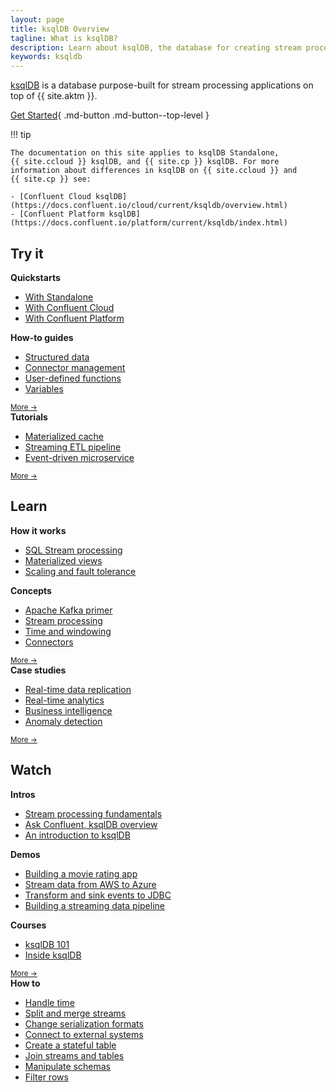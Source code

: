```yaml
---
layout: page
title: ksqlDB Overview
tagline: What is ksqlDB?
description: Learn about ksqlDB, the database for creating stream processing applications with Apache Kafka®.
keywords: ksqldb
---
```


[ksqlDB](https://ksqldb.io/) is a database purpose-built
for stream processing applications on top of {{ site.aktm }}.

[Get Started](https://ksqldb.io/quickstart.html){ .md-button .md-button--top-level }

!!! tip

    The documentation on this site applies to ksqlDB Standalone,
    {{ site.ccloud }} ksqlDB, and {{ site.cp }} ksqlDB. For more
    information about differences in ksqlDB on {{ site.ccloud }} and
    {{ site.cp }} see:

    - [Confluent Cloud ksqlDB](https://docs.confluent.io/cloud/current/ksqldb/overview.html)
    - [Confluent Platform ksqlDB](https://docs.confluent.io/platform/current/ksqldb/index.html)  

## Try it

<div class="cards">
  <div class="card getting-started">
    <strong>Quickstarts</strong>
    <ul class="card-items">
      <li><a href="https://ksqldb.io/quickstart.html">With Standalone</a></li>
      <li><a href="https://ksqldb.io/quickstart-cloud.html">With Confluent Cloud</a></li>
      <li><a href="https://ksqldb.io/quickstart-platform.html">With Confluent Platform</a></li>
    </ul>
  </div>

  <div class="card getting-started">
    <strong>How-to guides</strong>
    <ul class="card-items">
      <li><a href="/how-to-guides/query-structured-data/">Structured data</a></li>
      <li><a href="/how-to-guides/use-connector-management/">Connector management</a></li>
      <li><a href="/how-to-guides/create-a-user-defined-function/">User-defined functions</a></li>
      <li><a href="/how-to-guides/substitute-variables/">Variables</a></li>
    </ul>
    <small><a href="/how-to-guides/" class="card-more">More →</a></small>
  </div>

  <div class="card getting-started">
    <strong>Tutorials</strong>
    <ul class="card-items">
      <li><a href="/tutorials/materialized/">Materialized cache</a></li>
      <li><a href="/tutorials/etl/">Streaming ETL pipeline</a></li>
      <li><a href="/tutorials/event-driven-microservice/">Event-driven microservice</a></li>
    </ul>
    <small><a href="/tutorials/" class="card-more">More →</a></small>
  </div>
</div>

## Learn

<div class="cards">
  <div class="card getting-started">
    <strong>How it works</strong>
    <ul class="card-items">
      <li><a href="https://www.confluent.io/blog/how-real-time-stream-processing-works-with-ksqldb/">SQL Stream processing</a></li>
      <li><a href="https://www.confluent.io/blog/how-real-time-materialized-views-work-with-ksqldb/">Materialized views</a></li>
      <li><a href="https://www.confluent.io/blog/how-real-time-stream-processing-safely-scales-with-ksqldb/">Scaling and fault tolerance</a></li>
    </ul>
  </div>

  <div class="card getting-started">
    <strong>Concepts</strong>
    <ul class="card-items">
      <li><a href="/concepts/apache-kafka-primer/">Apache Kafka primer</a></li>
      <li><a href="/concepts/stream-processing/">Stream processing</a></li>
      <li><a href="/concepts/time-and-windows-in-ksqldb-queries/">Time and windowing</a></li>
      <li><a href="/concepts/connectors/">Connectors</a></li>
    </ul>
    <small><a href="/concepts/" class="card-more">More →</a></small>
  </div>

  <div class="card getting-started">
    <strong>Case studies</strong>
    <ul class="card-items">
      <li><a href="https://www.confluent.io/blog/real-time-data-replication-with-ksqldb/">Real-time data replication</a></li>
      <li><a href="https://www.confluent.io/blog/how-pushowl-uses-ksqldb-to-scale-analytics-and-reporting-use-cases/">Real-time analytics</a></li>
      <li><a href="https://www.confluent.io/blog/real-time-business-intelligence-using-ksqldb">Business intelligence</a></li>
      <li><a href="https://www.confluent.io/blog/broadcom-uses-ksqldb-to-modernize-machine-learning-anomaly-detection/">Anomaly detection</a></li>
    </ul>
    <small><a href="https://ksqldb.io/news-and-community.html" class="card-more">More →</a></small>
  </div>

</div>

## Watch

<div class="cards">
  <div class="card getting-started">
    <strong>Intros</strong>
    <ul class="card-items">
      <li><a href="https://www.youtube.com/watch?v=-kFU6mCnOFw">Stream processing fundamentals</a></li>
      <li><a href="https://www.youtube.com/watch?v=SHKjuN2iXyk">Ask Confluent, ksqlDB overview</a></li>
      <li><a href="https://www.youtube.com/watch?v=7mGBxG2NhVQ">An introduction to ksqlDB</a></li>
    </ul>
  </div>

  <div class="card getting-started">
    <strong>Demos</strong>
    <ul class="card-items">
      <li><a href="https://www.youtube.com/watch?v=D5QMqapzX8o">Building a movie rating app</a></li>
      <li><a href="https://www.youtube.com/watch?v=4odZGWl-yZo">Stream data from AWS to Azure</a></li>
      <li><a href="https://www.youtube.com/watch?v=ad02yDTAZx0">Transform and sink events to JDBC</a></li>
      <li><a href="https://www.youtube.com/watch?v=2fUOi9wJPhk&ab_channel=RobinMoffatt">Building a streaming data pipeline</a></li>
    </ul>
  </div>

</div>

<div class="cards">

  <div class="card getting-started">
    <strong>Courses</strong>
    <ul class="card-items">
      <li><a href="https://developer.confluent.io/learn-kafka/ksqldb/intro/">ksqlDB 101</a></li>
      <li><a href="https://developer.confluent.io/learn-kafka/inside-ksqldb/streaming-architecture/">Inside ksqlDB</a></li>
    </ul>
    <small><a href="https://developer.confluent.io/" class="card-more">More →</a></small>
  </div>

  <div class="card getting-started how-to-videos">
    <strong>How to</strong>
    <ul class="card-items">
      <li><a href="https://www.youtube.com/watch?v=scpbbl71CD8&list=PL5T99fPsK7pqrn7Ff-k4wdoZFlCH0EGC1&index=1&ab_channel=RobinMoffatt">Handle time</a></li>
      <li><a href="https://www.youtube.com/watch?v=5NoU7D4OGA0&list=PL5T99fPsK7pqrn7Ff-k4wdoZFlCH0EGC1&index=2&ab_channel=RobinMoffatt">Split and merge streams</a></li>
      <li><a href="https://www.youtube.com/watch?v=sLAztA-rt74&list=PL5T99fPsK7pqrn7Ff-k4wdoZFlCH0EGC1&index=3&ab_channel=RobinMoffatt">Change serialization formats</a></li>
      <li><a href="https://www.youtube.com/watch?v=MLSrnBTSGlQ&list=PL5T99fPsK7pqrn7Ff-k4wdoZFlCH0EGC1&index=4&ab_channel=RobinMoffatt">Connect to external systems</a></li>
      <li><a href="https://www.youtube.com/watch?v=_-j7aKE0kl0&list=PL5T99fPsK7pqrn7Ff-k4wdoZFlCH0EGC1&index=5&ab_channel=RobinMoffatt">Create a stateful table</a></li>
      <li><a href="https://www.youtube.com/watch?v=_0Ktp2eB-as&list=PL5T99fPsK7pqrn7Ff-k4wdoZFlCH0EGC1&index=6&ab_channel=RobinMoffatt">Join streams and tables</a></li>
      <li><a href="https://www.youtube.com/watch?v=7pH5KEQiYYo&list=PL5T99fPsK7pqrn7Ff-k4wdoZFlCH0EGC1&index=7&ab_channel=RobinMoffatt">Manipulate schemas</a></li>
      <li><a href="https://www.youtube.com/watch?v=TfX70zBHyPM&list=PL5T99fPsK7pqrn7Ff-k4wdoZFlCH0EGC1&index=8&ab_channel=RobinMoffatt">Filter rows</a></li>
    </ul>
  </div>
</div>